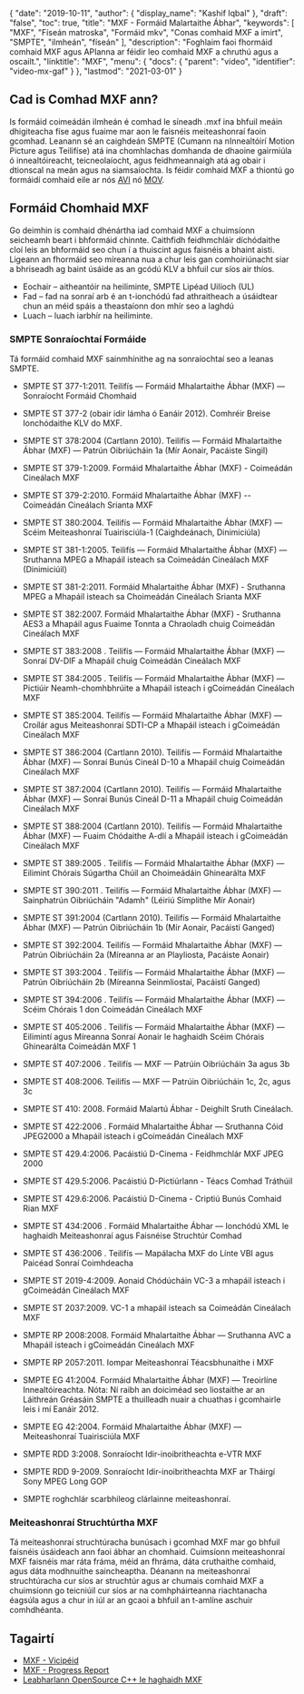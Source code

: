 {
  "date": "2019-10-11",
  "author": {
    "display_name": "Kashif Iqbal"
},
  "draft": "false",
  "toc": true,
  "title": "MXF - Formáid Malartaithe Ábhar",
  "keywords": [
"MXF",
"Físeán matroska",
"Formáid mkv",
"Conas comhaid MXF a imirt",
"SMPTE",
"ilmheán",
"físeán"
],
  "description": "Foghlaim faoi fhormáid comhaid MXF agus APIanna ar féidir leo comhaid MXF a chruthú agus a oscailt.",
  "linktitle": "MXF",
  "menu": {
    "docs": {
      "parent": "video",
      "identifier": "video-mx-gaf"
}
},
  "lastmod": "2021-03-01"
}

## Cad is Comhad MXF ann?

Is formáid coimeádán ilmheán é comhad le síneadh .mxf ina bhfuil meáin dhigiteacha físe agus fuaime mar aon le faisnéis meiteashonraí faoin gcomhad. Leanann sé an caighdeán SMPTE (Cumann na nInnealtóirí Motion Picture agus Teilifíse) atá ina chomhlachas domhanda de dhaoine gairmiúla ó innealtóireacht, teicneolaíocht, agus feidhmeannaigh atá ag obair i dtionscal na meán agus na siamsaíochta. Is féidir comhaid MXF a thiontú go formáidí comhaid eile ar nós [AVI](/video/avi/) nó [MOV](/video/mov/).

## Formáid Chomhaid MXF

Go deimhin is comhaid dhénártha iad comhaid MXF a chuimsíonn seicheamh beart i bhformáid chinnte. Caithfidh feidhmchláir díchódaithe cloí leis an bhformáid seo chun í a thuiscint agus faisnéis a bhaint aisti. Ligeann an fhormáid seo míreanna nua a chur leis gan comhoiriúnacht siar a bhriseadh ag baint úsáide as an gcódú KLV a bhfuil cur síos air thíos.

 * Eochair – aitheantóir na heiliminte, SMPTE Lipéad Uilíoch (UL)
 * Fad – fad na sonraí arb é an t-ionchódú fad athraitheach a úsáidtear chun an méid spáis a theastaíonn don mhír seo a laghdú
 * Luach – luach iarbhír na heiliminte.

### SMPTE Sonraíochtaí Formáide

Tá formáid comhaid MXF sainmhínithe ag na sonraíochtaí seo a leanas SMPTE.

* SMPTE ST 377-1:2011. Teilifís — Formáid Mhalartaithe Ábhar (MXF) — Sonraíocht Formáid Chomhaid

* SMPTE ST 377-2 (obair idir lámha ó Eanáir 2012). Comhréir Breise Ionchódaithe KLV do MXF.

* SMPTE ST 378:2004 (Cartlann 2010). Teilifís — Formáid Mhalartaithe Ábhar (MXF) — Patrún Oibriúcháin 1a (Mír Aonair, Pacáiste Singil)

* SMPTE ST 379-1:2009. Formáid Mhalartaithe Ábhar (MXF) - Coimeádán Cineálach MXF

* SMPTE ST 379-2:2010. Formáid Mhalartaithe Ábhar (MXF) -- Coimeádán Cineálach Srianta MXF

* SMPTE ST 380:2004. Teilifís — Formáid Mhalartaithe Ábhar (MXF) — Scéim Meiteashonraí Tuairisciúla-1 (Caighdeánach, Dinimiciúla)

* SMPTE ST 381-1:2005. Teilifís — Formáid Mhalartaithe Ábhar (MXF) — Sruthanna MPEG a Mhapáil isteach sa Coimeádán Cineálach MXF (Dinimiciúil)

* SMPTE ST 381-2:2011. Formáid Mhalartaithe Ábhar (MXF) - Sruthanna MPEG a Mhapáil isteach sa Choimeádán Cineálach Srianta MXF

* SMPTE ST 382:2007. Formáid Mhalartaithe Ábhar (MXF) - Sruthanna AES3 a Mhapáil agus Fuaime Tonnta a Chraoladh chuig Coimeádán Cineálach MXF

* SMPTE ST 383:2008 . Teilifís — Formáid Mhalartaithe Ábhar (MXF) — Sonraí DV-DIF a Mhapáil chuig Coimeádán Cineálach MXF

* SMPTE ST 384:2005 . Teilifís — Formáid Mhalartaithe Ábhar (MXF) — Pictiúir Neamh-chomhbhrúite a Mhapáil isteach i gCoimeádán Cineálach MXF

* SMPTE ST 385:2004. Teilifís — Formáid Mhalartaithe Ábhar (MXF) — Croílár agus Meiteashonraí SDTI-CP a Mhapáil isteach i gCoimeádán Cineálach MXF

* SMPTE ST 386:2004 (Cartlann 2010). Teilifís — Formáid Mhalartaithe Ábhar (MXF) — Sonraí Bunús Cineál D-10 a Mhapáil chuig Coimeádán Cineálach MXF

* SMPTE ST 387:2004 (Cartlann 2010). Teilifís — Formáid Mhalartaithe Ábhar (MXF) — Sonraí Bunús Cineál D-11 a Mhapáil chuig Coimeádán Cineálach MXF

* SMPTE ST 388:2004 (Cartlann 2010). Teilifís — Formáid Mhalartaithe Ábhar (MXF) — Fuaim Chódaithe A-dlí a Mhapáil isteach i gCoimeádán Cineálach MXF

* SMPTE ST 389:2005 . Teilifís — Formáid Mhalartaithe Ábhar (MXF) — Eilimint Chórais Súgartha Chúil an Choimeádáin Ghinearálta MXF

* SMPTE ST 390:2011 . Teilifís — Formáid Mhalartaithe Ábhar (MXF) — Sainphatrún Oibriúcháin "Adamh" (Léiriú Simplithe Mír Aonair)

* SMPTE ST 391:2004 (Cartlann 2010). Teilifís — Formáid Mhalartaithe Ábhar (MXF) — Patrún Oibriúcháin 1b (Mír Aonair, Pacáistí Ganged)

* SMPTE ST 392:2004. Teilifís — Formáid Mhalartaithe Ábhar (MXF) — Patrún Oibriúcháin 2a (Míreanna ar an Playliosta, Pacáiste Aonair)

* SMPTE ST 393:2004 . Teilifís — Formáid Mhalartaithe Ábhar (MXF) — Patrún Oibriúcháin 2b (Míreanna Seinmliostaí, Pacáistí Ganged)

* SMPTE ST 394:2006 . Teilifís — Formáid Mhalartaithe Ábhar (MXF) — Scéim Chórais 1 don Coimeádán Cineálach MXF

* SMPTE ST 405:2006 . Teilifís — Formáid Mhalartaithe Ábhar (MXF) — Eilimintí agus Míreanna Sonraí Aonair le haghaidh Scéim Chórais Ghinearálta Coimeádán MXF 1

* SMPTE ST 407:2006 . Teilifís — MXF — Patrúin Oibriúcháin 3a agus 3b

* SMPTE ST 408:2006. Teilifís — MXF — Patrúin Oibriúcháin 1c, 2c, agus 3c

* SMPTE ST 410: 2008. Formáid Malartú Ábhar - Deighilt Sruth Cineálach.

* SMPTE ST 422:2006 . Formáid Mhalartaithe Ábhar — Sruthanna Cóid JPEG2000 a Mhapáil isteach i gCoimeádán Cineálach MXF

* SMPTE ST 429.4:2006. Pacáistiú D-Cinema - Feidhmchlár MXF JPEG 2000

* SMPTE ST 429.5:2006. Pacáistiú D-Pictiúrlann - Téacs Comhad Tráthúil

* SMPTE ST 429.6:2006. Pacáistiú D-Cinema - Criptiú Bunús Comhaid Rian MXF

* SMPTE ST 434:2006 . Formáid Mhalartaithe Ábhar — Ionchódú XML le haghaidh Meiteashonraí agus Faisnéise Struchtúr Comhad

* SMPTE ST 436:2006 . Teilifís — Mapálacha MXF do Línte VBI agus Paicéad Sonraí Coimhdeacha

* SMPTE ST 2019-4:2009. Aonaid Chódúcháin VC-3 a mhapáil isteach i gCoimeádán Cineálach MXF

* SMPTE ST 2037:2009. VC-1 a mhapáil isteach sa Coimeádán Cineálach MXF

* SMPTE RP 2008:2008. Formáid Mhalartaithe Ábhar — Sruthanna AVC a Mhapáil isteach i gCoimeádán Cineálach MXF

* SMPTE RP 2057:2011. Iompar Meiteashonraí Téacsbhunaithe i MXF

* SMPTE EG 41:2004. Formáid Mhalartaithe Ábhar (MXF) — Treoirlíne Innealtóireachta. Nóta: Ní raibh an doiciméad seo liostaithe ar an Láithreán Gréasáin SMPTE a thuilleadh nuair a chuathas i gcomhairle leis i mí Eanáir 2012.

* SMPTE EG 42:2004. Formáid Mhalartaithe Ábhar (MXF) — Meiteashonraí Tuairisciúla MXF

* SMPTE RDD 3:2008. Sonraíocht Idir-inoibritheachta e-VTR MXF

* SMPTE RDD 9-2009. Sonraíocht Idir-inoibritheachta MXF ar Tháirgí Sony MPEG Long GOP

* SMPTE roghchlár scarbhileog clárlainne meiteashonraí.


### Meiteashonraí Struchtúrtha MXF

Tá meiteashonraí struchtúracha bunúsach i gcomhad MXF mar go bhfuil faisnéis úsáideach ann faoi ábhar an chomhaid. Cuimsíonn meiteashonraí MXF faisnéis mar ráta fráma, méid an fhráma, dáta cruthaithe comhaid, agus dáta modhnuithe saincheaptha. Déanann na meiteashonraí struchtúracha cur síos ar struchtúr agus ar chumais comhaid MXF a chuimsíonn go teicniúil cur síos ar na comhpháirteanna riachtanacha éagsúla agus a chur in iúl ar an gcaoi a bhfuil an t-amlíne aschuir comhdhéanta.

## Tagairtí

 * [MXF - Vicipéid](https://en.wikipedia.org/wiki/Material_Exchange_Format)
 * [MXF - Progress Report](https://tech.ebu.ch/docs/techreview/trev_2010-Q3_MXF-1.pdf)
 * [Leabharlann OpenSource C++ le haghaidh MXF](http://www.freemxf.org/)


